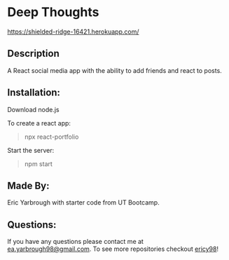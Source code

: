 # Deep Thoughts

https://shielded-ridge-16421.herokuapp.com/

## Description 
A React social media app with the ability to add friends and react to posts. 

## Installation:
Download node.js

To create a react app:
 > npx react-portfolio 

Start the server:
  > npm start
  
## Made By:
Eric Yarbrough with starter code from UT Bootcamp.

## Questions:
If you have any questions please contact me at ea.yarbrough98@gmail.com. To see more repositories checkout [ericy98](https://github.com/ericy98/)!
